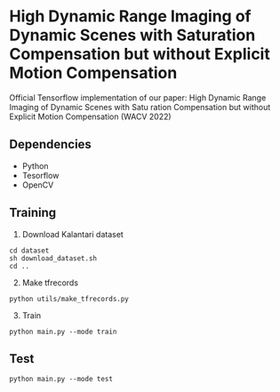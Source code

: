 # High Dynamic Range Imaging of Dynamic Scenes with Saturation Compensation but without Explicit Motion Compensation 

Official Tensorflow implementation of our paper: High Dynamic Range Imaging of Dynamic Scenes with Satu
ration Compensation but without Explicit Motion Compensation (WACV 2022)

## Dependencies
* Python
* Tesorflow 
* OpenCV

## Training
1. Download Kalantari dataset 
```
cd dataset
sh download_dataset.sh
cd ..
```
2. Make tfrecords
```
python utils/make_tfrecords.py
```
3. Train
```
python main.py --mode train
```
## Test
```
python main.py --mode test 
```

